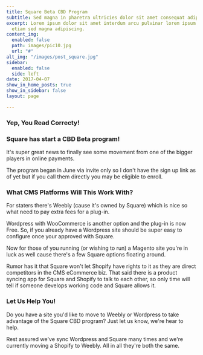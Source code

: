 ```yaml
---
title: Square Beta CBD Program
subtitle: Sed magna in pharetra ultricies dolor sit amet consequat adipiscing lorem.
excerpt: Lorem ipsum dolor sit amet interdum arcu pulvinar lorem ipsum sed feugiat
  etiam sed magna adipiscing.
content_img:
  enabled: false
  path: images/pic10.jpg
  url: "#"
alt_img: "/images/post_square.jpg"
sidebar:
  enabled: false
  side: left
date: 2017-04-07
show_in_home_posts: true
show_in_sidebar: false
layout: page

---
```

### Yep, You Read Correcty! 

### Square has start a CBD Beta program!

It's super great news to finally see some movement from one of the bigger players in online payments.

The program began in June via invite only so I don't have the sign up link as of yet but if you call them directly you may be eligible to enroll.

### What CMS Platforms Will This Work With?

For staters there's Weebly (cause it's owned by Square) which is nice so what need to pay extra fees for a plug-in. 

Wordpress with WooCommerce is another option and the plug-in is now Free. So, if you already have a Wordpress site should be super easy to configure once your approved with Square.

Now for those of you running (or wishing to run) a Magento site you're in luck as well cause there's a few Square options floating around.

Rumor has it that Square won't let Shopify have rights to it as they are direct competitors in the CMS eCommerce biz.   That said there is a product syncing app for Square and Shopify to talk to each other, so only time will tell if someone develops working code and Square allows it.

### Let Us Help You!

Do you have a site you'd like to move to Weebly or Wordpress to take advantage of the Square CBD program? Just let us know, we're hear to help.

Rest assured we've sync Wordpress and Square many times and we're currently moving a Shopify to Weebly. All in all they're both the same. 